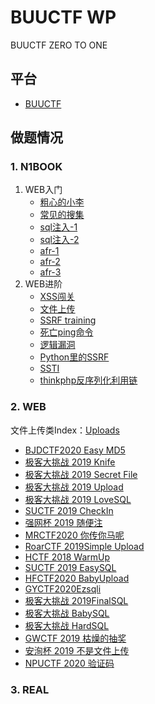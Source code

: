 # BUUCTF WP

BUUCTF ZERO TO ONE
## 平台
* [BUUCTF](https://buuoj.cn/challenges)

## 做题情况
### 1. N1BOOK
1. WEB入门
   - [粗心的小李](N1BOOK/[第一章%20web入门]粗心的小李.md)
   - [常见的搜集](N1BOOK/[第一章%20web入门]常见的搜集.md)
   - [sql注入-1](N1BOOK/[第一章%20web入门]sql注入-1.md)
   - [sql注入-2](N1BOOK/[第一章%20web入门]sql注入-2.md)
   - [afr-1](N1BOOK/[第一章%20web入门]afr-1.md)
   - [afr-2](N1BOOK/[第一章%20web入门]afr-2.md)
   - [afr-3](N1BOOK/[第一章%20web入门]afr-3.md)
2. WEB进阶
   - [XSS闯关](N1BOOK/[第二章%20web进阶]XSS闯关.md)
   - [文件上传](N1BOOK/[第二章%20web进阶]文件上传.md)
   - [SSRF training](N1BOOK/[第二章%20web进阶]SSRF%20Training.md)
   - [死亡ping命令](N1BOOK/[第二章%20web进阶]死亡ping命令.md)
   - [逻辑漏洞](N1BOOK/[第三章%20web进阶]逻辑漏洞.md)
   - [Python里的SSRF](N1BOOK/[第三章%20web进阶]Python里的SSRF.md)
   - [SSTI](N1BOOK/[第三章%20web进阶]SSTI.md)
   - [thinkphp反序列化利用链](N1BOOK/[第三章%20web进阶]thinkphp反序列化利用链.md)
### 2. WEB

文件上传类Index：[Uploads](WEB/Uploads.md)

- [BJDCTF2020 Easy MD5](WEB/[BJDCTF2020]Easy%20MD5.md)
- [极客大挑战 2019 Knife](WEB/[极客大挑战%202019]Knife.md)
- [极客大挑战 2019 Secret File](WEB/[极客大挑战%202019]Secret%20File.md)
- [极客大挑战 2019 Upload](WEB/[极客大挑战%202019]Upload.md)
- [极客大挑战 2019 LoveSQL](WEB/[极客大挑战%202019]LoveSQL.md)
- [SUCTF 2019 CheckIn](WEB/[SUCTF%202019]CheckIn.md)
- [强网杯 2019 随便注](WEB/[强网杯%202019]随便注.md)
- [MRCTF2020 你传你马呢](WEB/[MRCTF2020]你传你马呢.md)
- [RoarCTF 2019Simple Upload](WEB/[RoarCTF%202019]Simple%20Upload.md)
- [HCTF 2018 WarmUp](WEB/[HCTF%202018]WarmUp.md)
- [SUCTF 2019 EasySQL](WEB/[SUCTF%202019]EasySQL.md)
- [HFCTF2020 BabyUpload](WEB/[HFCTF2020]BabyUpload.md)
- [GYCTF2020Ezsqli](WEB/[GYCTF2020]Ezsqli.md)
- [极客大挑战 2019FinalSQL](WEB/[极客大挑战%202019]FinalSQL.md)
- [极客大挑战 BabySQL](WEB/[极客大挑战%202019]BabySQL.md)
- [极客大挑战 HardSQL](WEB/[极客大挑战%202019]HardSQL.md)
- [GWCTF 2019 枯燥的抽奖](WEB/[GWCTF%202019]枯燥的抽奖.md)
- [安洵杯 2019 不是文件上传](WEB/[安洵杯%202019]不是文件上传.md)
- [NPUCTF 2020 验证码](WEB/[NPUCTF2020]验证码.md)
### 3. REAL

